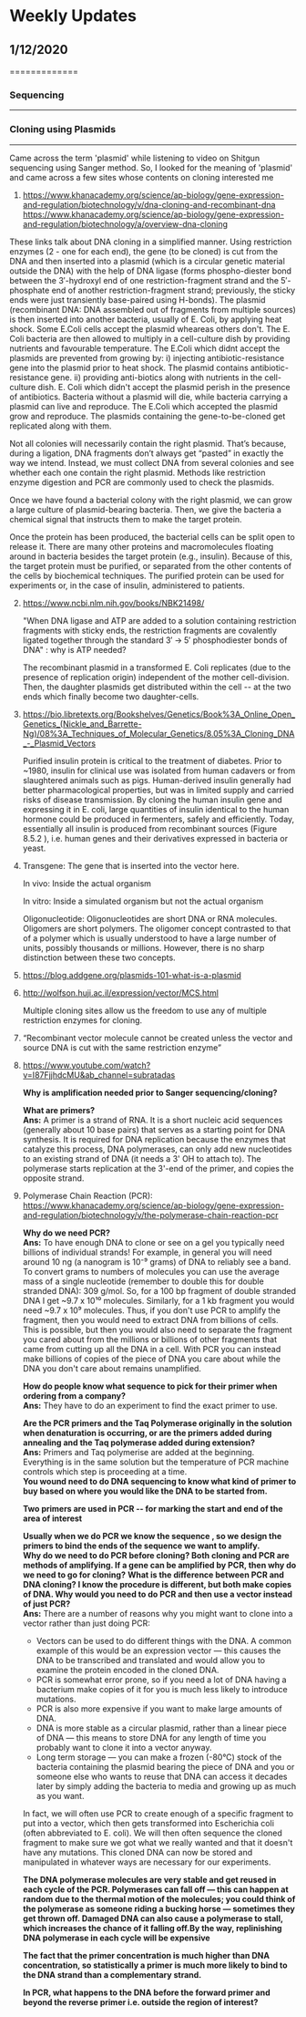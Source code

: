 # Weekly Updates

## 1/12/2020
=============  
### Sequencing
--------------

### Cloning using Plasmids
--------------------------
Came across the term 'plasmid' while listening to video on Shitgun sequencing using Sanger method. So, I looked for the meaning of 'plasmid' and came across a few sites whose contents on cloning interested me

1. https://www.khanacademy.org/science/ap-biology/gene-expression-and-regulation/biotechnology/v/dna-cloning-and-recombinant-dna
   https://www.khanacademy.org/science/ap-biology/gene-expression-and-regulation/biotechnology/a/overview-dna-cloning

These links talk about DNA cloning in a simplified manner. Using restriction enzymes (2 - one for each end), the gene (to be cloned) is cut from the DNA and then inserted into a plasmid (which is a circular genetic material outside the DNA) with the help of DNA ligase (forms phospho-diester bond between the 3′-hydroxyl end of one restriction-fragment strand and the 5′-phosphate end of another restriction-fragment strand; previously, the sticky ends were just transiently base-paired using H-bonds). The plasmid (recombinant DNA: DNA assembled out of fragments from multiple sources) is then inserted into another bacteria, usually of E. Coli, by applying heat shock. Some E.Coli cells accept the plasmid wheareas others don't. The E. Coli bacteria are then allowed to multiply in a cell-culture dish by providing nutrients and favourable temperature. The E.Coli which didnt accept the plasmids are prevented from growing by: i) injecting antibiotic-resistance gene into the plasmid prior to heat shock. The plasmid contains antibiotic-resistance gene. ii) providing anti-biotics along with nutrients in the cell-culture dish. E. Coli which didn't accept the plasmid perish in the presence of antibiotics. Bacteria without a plasmid will die, while bacteria carrying a plasmid can live and reproduce. The E.Coli which accepted the plasmid grow and reproduce. The plasmids containing the gene-to-be-cloned get replicated along with them. 

Not all colonies will necessarily contain the right plasmid. That’s because, during a ligation, DNA fragments don’t always get “pasted” in exactly the way we intend. Instead, we must collect DNA from several colonies and see whether each one contain the right plasmid. Methods like restriction enzyme digestion and PCR are commonly used to check the plasmids.

Once we have found a bacterial colony with the right plasmid, we can grow a large culture of plasmid-bearing bacteria. Then, we give the bacteria a chemical signal that instructs them to make the target protein.

Once the protein has been produced, the bacterial cells can be split open to release it. There are many other proteins and macromolecules floating around in bacteria besides the target protein (e.g., insulin). Because of this, the target protein must be purified, or separated from the other contents of the cells by biochemical techniques. The purified protein can be used for experiments or, in the case of insulin, administered to patients.

2. https://www.ncbi.nlm.nih.gov/books/NBK21498/

   "When DNA ligase and ATP are added to a solution containing restriction fragments with sticky ends, the restriction fragments are covalently ligated together through the standard 3′ → 5′ phosphodiester bonds of DNA" : why is ATP needed?
   
   The recombinant plasmid in a transformed E. Coli replicates (due to the presence of replication origin) independent of the mother cell-division. Then, the daughter plasmids get distributed within the cell -- at the two ends which finally become two daughter-cells.
   
3. https://bio.libretexts.org/Bookshelves/Genetics/Book%3A_Online_Open_Genetics_(Nickle_and_Barrette-Ng)/08%3A_Techniques_of_Molecular_Genetics/8.05%3A_Cloning_DNA_-_Plasmid_Vectors

   Purified insulin protein is critical to the treatment of diabetes. Prior to ~1980, insulin for clinical use was isolated from human cadavers or from slaughtered animals such as pigs. Human-derived insulin generally had better pharmacological properties, but was in limited supply and carried risks of disease transmission. By cloning the human insulin gene and expressing it in E. coli, large quantities of insulin identical to the human hormone could be produced in fermenters, safely and efficiently. Today, essentially all insulin is produced from recombinant sources (Figure   8.5.2 ), i.e. human genes and their derivatives expressed in bacteria or yeast.
 4. Transgene: The gene that is inserted into the vector here.

    In vivo: Inside the actual organism

    In vitro: Inside a simulated organism but not the actual organism
    
    Oligonucleotide: Oligonucleotides are short DNA or RNA molecules. Oligomers are short polymers. The oligomer concept contrasted to that of a polymer which is usually             understood to have a large number of units, possibly thousands or millions. However, there is no sharp distinction between these two concepts.
    
 5. https://blog.addgene.org/plasmids-101-what-is-a-plasmid
 6. http://wolfson.huji.ac.il/expression/vector/MCS.html

    Multiple cloning sites allow us the freedom to use any of multiple restriction enzymes for cloning.
    
 7. “Recombinant vector molecule cannot be created unless the vector and source DNA is cut with the same restriction enzyme”
 8. https://www.youtube.com/watch?v=I87FjjhdcMU&ab_channel=subratadas
    
    **Why is amplification needed prior to Sanger sequencing/cloning?**
    
    **What are primers?**  
    **Ans:** A primer is a strand of RNA. It is a short nucleic acid sequences (generally about 10 base pairs) that serves as a starting point for DNA synthesis. It is required for DNA                    replication because the enzymes that catalyze this process, DNA polymerases, can only add new nucleotides to an existing strand of DNA (it needs a 3' OH to attach to).          The polymerase starts replication at the 3'-end of the primer, and copies the opposite strand.
   
 9. Polymerase Chain Reaction (PCR): https://www.khanacademy.org/science/ap-biology/gene-expression-and-regulation/biotechnology/v/the-polymerase-chain-reaction-pcr
    
    **Why do we need PCR?**  
    **Ans:** To have enough DNA to clone or see on a gel you typically need billions of individual strands! For example, in general you will need around 10 ng (a nanogram is              10⁻⁹ grams) of DNA to reliably see a band. To convert grams to numbers of molecules you can use the average mass of a single nucleotide (remember to double this for              double stranded DNA):      309 g/mol.
         So, for a 100 bp fragment of double stranded DNA I get ~9.7 x 10¹⁰ molecules. Similarly, for a 1 kb fragment you would need ~9.7 x 10⁹ molecules.
         Thus, if you don't use PCR to amplify the fragment, then you would need to extract DNA from billions of cells. This is possible, but then you would also need to                  separate the fragment you cared about from the millions or billions of other fragments that came from cutting up all the DNA in a cell.
         With PCR you can instead make billions of copies of the piece of DNA you care about while the DNA you don't care about remains unamplified.
         
     **How do people know what sequence to pick for their primer when ordering from a company?**  
     **Ans:** They have to do an experiment to find the exact primer to use.
     
     **Are the PCR primers and the Taq Polymerase originally in the solution when denaturation is occurring, or are the primers added during annealing and the Taq polymerase added during extension?**  
     **Ans:** Primers and Taq polymerise are added at the beginning. Everything is in the same solution but the temperature of PCR machine controls which step is proceeding at a time.  
     **You wound need to do DNA sequencing to know what kind of primer to buy based on where you would like the DNA to be started from.**    
     
     **Two primers are used in PCR -- for marking the start and end of the area of interest**  
     
     **Usually when we do PCR we know the sequence , so we design the primers to bind the ends of the sequence we want to amplify.**  
     **Why do we need to do PCR before cloning? Both cloning and PCR are methods of amplifying. If a gene can be amplified by PCR, then why do we need to go for cloning?**
     **What is the difference between PCR and DNA cloning? I know the procedure is different, but both make copies of DNA. Why would you need to do PCR and then use a vector instead of just PCR?**  
     **Ans:** There are a number of reasons why you might want to clone into a vector rather than just doing PCR:

       * Vectors can be used to do different things with the DNA. A common example of this would be an expression vector — this causes the DNA to be transcribed and translated and would allow you to examine the protein encoded in the cloned DNA.  
       * PCR is somewhat error prone, so if you need a lot of DNA having a bacterium make copies of it for you is much less likely to introduce mutations.  
       * PCR is also more expensive if you want to make large amounts of DNA.  
       * DNA is more stable as a circular plasmid, rather than a linear piece of DNA — this means to store DNA for any length of time you probably want to clone it into a vector anyway.  
       * Long term storage — you can make a frozen (-80°C) stock of the bacteria containing the plasmid bearing the piece of DNA and you or someone else who wants to reuse that DNA can access it decades later by simply adding the bacteria to media and growing up as much as you want.

       In fact, we will often use PCR to create enough of a specific fragment to put into a vector, which then gets transformed into Escherichia coli (often abbreviated to E.    coli). We will then often sequence the cloned fragment to make sure we got what we really wanted and that it doesn't have any mutations. This cloned DNA can now be stored and manipulated in whatever ways are necessary for our experiments.

     **The DNA polymerase molecules are very stable and get reused in each cycle of the PCR. Polymerases can fall off — this can happen at random due to the thermal motion of the molecules; you could think of the polymerase as someone riding a bucking horse — sometimes they get thrown off. Damaged DNA can also cause a polymerase to stall, which increases the chance of it falling off.By the way, replinishing DNA polymerase in each cycle will be expensive**  
     
     **The fact that the primer concentration is much higher than DNA concentration, so statistically a primer is much more likely to bind to the DNA strand than a complementary strand.**  
     
     **In PCR, what happens to the DNA before the forward primer and beyond the reverse primer i.e. outside the region of interest?**  
     
